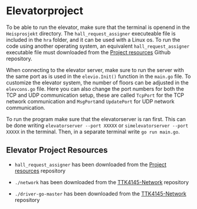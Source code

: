 # Elevatorproject 

To be able to run the elevator, make sure that the terminal is openend in the `Heisprosjekt` directory. The `hall_request_assigner` executeable file is included in the `hra` folder, and it can be used with a Linux os. To run the code using another operating system, an equivalent `hall_request_assigner` executable file must downloaded from the [Project resources](https://github.com/TTK4145) Github repository.

When connecting to the elevator server, make sure to run the server with the same port as is used in the `elevio.Init()` function in the `main.go` file. To customize the elevator system, the number of floors can be adjusted in the `elevcons.go` file. Here you can also change the port numbers for both the TCP and UDP communication setup, these are called `TcpPort` for the TCP network communication and `MsgPort`and `UpdatePort` for UDP network communication.

To run the program make sure that the elevatorserver is ran first. This can be done writing `elevatorserver --port XXXXX` or `simelevatorserver --port XXXXX` in the terminal. Then, in a separate terminal write `go run main.go`. 


## Elevator Project Resources

* `hall_request_assigner` has been downloaded from the [Project resources](https://github.com/TTK4145/Project-resources/tree/master/cost_fns) repository
  
* `./network` has been downloaded from the [TTK4145-Network](https://github.com/TTK4145/Network-go) repository

* `./driver-go-master` has been downloaded from the [TTK4145-Network](https://github.com/TTK4145/driver-go) repository
